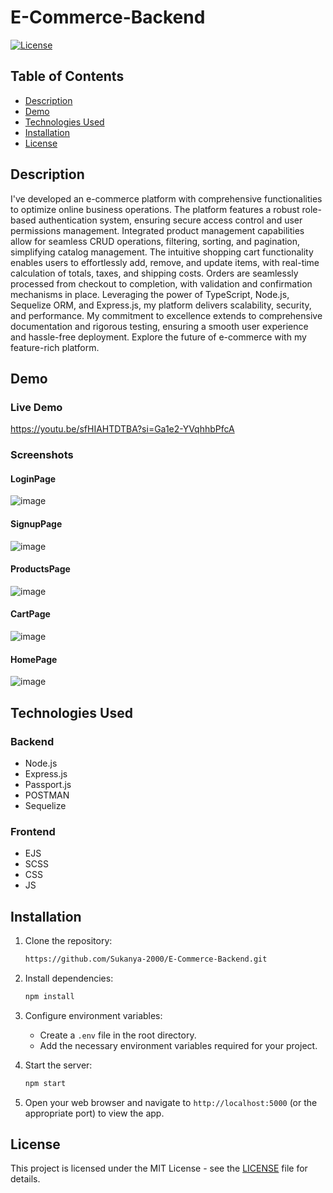 # E-Commerce-Backend


[![License](https://img.shields.io/badge/License-MIT-blue.svg)](https://opensource.org/licenses/MIT)

## Table of Contents
- [Description](#description)
- [Demo](#demo)
- [Technologies Used](#technologies-used)
- [Installation](#installation)
- [License](#license)

## Description
I've developed an e-commerce platform with comprehensive functionalities to optimize online business operations. The platform features a robust role-based authentication system, ensuring secure access control and user permissions management. Integrated product management capabilities allow for seamless CRUD operations, filtering, sorting, and pagination, simplifying catalog management. The intuitive shopping cart functionality enables users to effortlessly add, remove, and update items, with real-time calculation of totals, taxes, and shipping costs. Orders are seamlessly processed from checkout to completion, with validation and confirmation mechanisms in place. Leveraging the power of TypeScript, Node.js, Sequelize ORM, and Express.js, my platform delivers scalability, security, and performance. My commitment to excellence extends to comprehensive documentation and rigorous testing, ensuring a smooth user experience and hassle-free deployment. Explore the future of e-commerce with my feature-rich platform.

## Demo


### Live Demo
https://youtu.be/sfHIAHTDTBA?si=Ga1e2-YVqhhbPfcA


### Screenshots

#### LoginPage
![image](https://github.com/Sukanya-2000/E-Commerce-Backend/assets/67016572/405b92ab-981c-4e4b-996c-7175ffa01b9d)

#### SignupPage
![image](https://github.com/Sukanya-2000/E-Commerce-Backend/assets/67016572/d1910862-d1a0-439f-8002-15525ef441b3)

#### ProductsPage
![image](https://github.com/Sukanya-2000/E-Commerce-Backend/assets/67016572/45b30729-1a64-48db-9e55-c5cf30dc1e6a)

#### CartPage
![image](https://github.com/Sukanya-2000/E-Commerce-Backend/assets/67016572/fa54e992-3ca2-4844-afd9-abe96e212244)

#### HomePage
![image](https://github.com/Sukanya-2000/E-Commerce-Backend/assets/67016572/31ba249b-550e-4782-9b90-683b185a9b17)



## Technologies Used
### Backend
- Node.js
- Express.js
- Passport.js
- POSTMAN
- Sequelize
  
### Frontend
- EJS
- SCSS
- CSS
- JS

## Installation
1. Clone the repository:
   ```bash
   https://github.com/Sukanya-2000/E-Commerce-Backend.git
   ```

2. Install dependencies:
   ```bash
   npm install
   ```

3. Configure environment variables:
   - Create a `.env` file in the root directory.
   - Add the necessary environment variables required for your project.

4. Start the server:
   ```bash
   npm start
   ```

5. Open your web browser and navigate to `http://localhost:5000` (or the appropriate port) to view the app.


## License
This project is licensed under the MIT License - see the [LICENSE](LICENSE) file for details.


